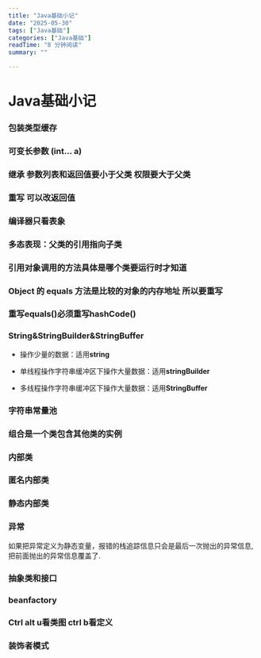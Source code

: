 ```yaml
---
title: "Java基础小记"
date: "2025-05-30"
tags: ["Java基础"]
categories: ["Java基础"]
readTime: "8 分钟阅读"
summary: ""

---
```


# Java基础小记

### 包装类型缓存

### 可变长参数 (int… a)

### 继承 参数列表和返回值要小于父类 权限要大于父类

### 重写 可以改返回值

### 编译器只看表象

### 多态表现：父类的引用指向子类

### 引用对象调用的方法具体是哪个类要运行时才知道

### Object 的 equals 方法是比较的对象的内存地址 所以要重写

### 重写equals()必须重写hashCode()

### String&StringBuilder&StringBuffer

- 操作少量的数据：适用**string**

- 单线程操作字符串缓冲区下操作大量数据：适用**stringBuilder**

- 多线程操作字符串缓冲区下操作大量数据：适用**StringBuffer**

### 字符串常量池

### 组合是一个类包含其他类的实例

### 内部类

### 匿名内部类

### 静态内部类

### 异常

如果把异常定义为静态变量，报错的栈追踪信息只会是最后一次抛出的异常信息,把前面抛出的异常信息覆盖了.

### 抽象类和接口



### beanfactory

### Ctrl alt u看类图 ctrl b看定义

### 装饰者模式
